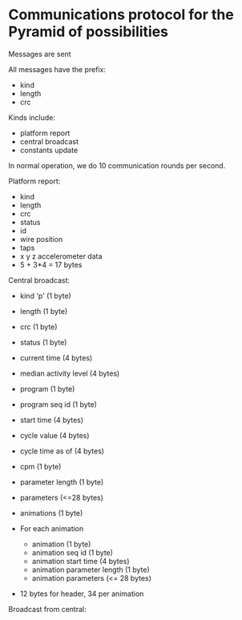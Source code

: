 # Communications protocol for the Pyramid of possibilities


Messages are sent 

All messages have the prefix:

* kind
* length
* crc

Kinds include:

* platform report
* central broadcast
* constants update


In normal operation, we do 10 communication rounds per second.



Platform report:

* kind
* length
* crc
* status
* id
* wire position
* taps
* x y z accelerometer data
* 5 + 3*4 = 17 bytes

Central broadcast:

* kind 'p' (1 byte)
* length (1 byte)
* crc (1 byte)
* status (1 byte)
* current time (4 bytes)
* median activity level (4 bytes)
* program (1 byte)
* program seq id (1 byte)
* start time (4 bytes)
* cycle value (4 bytes)
* cycle time as of (4 bytes)
* cpm (1 byte)
* parameter length (1 byte)
* parameters (<=28 bytes)
* animations (1 byte)
* For each animation
	* animation (1 byte) 
	* animation seq id (1 byte)
	* animation start time (4 bytes)
	* animation parameter length (1 byte)
	* animation parameters (<= 28 bytes)

* 12 bytes for header, 34 per animation



Broadcast from central:

